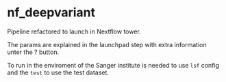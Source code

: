 # nf_deepvariant

Pipeline refactored to launch in Nextflow tower.

The params are explained in the launchpad step with extra information unter the ? button.

To run in the enviroment of the Sanger institute is needed to use `lsf` config and the `test` to use the test dataset.